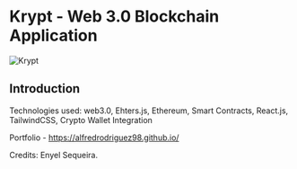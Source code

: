 # Krypt - Web 3.0 Blockchain Application
![Krypt](https://i.ibb.co/DVF4tNW/image.png)

## Introduction

Technologies used:
web3.0, Ehters.js, Ethereum, Smart Contracts, React.js, TailwindCSS, Crypto
Wallet Integration


Portfolio - https://alfredrodriguez98.github.io/

Credits: Enyel Sequeira.